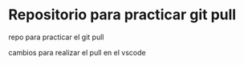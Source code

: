 # Repositorio para practicar git pull
repo para practicar el git pull

cambios para realizar el pull en el vscode

